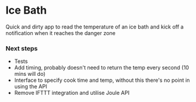 # Ice Bath

Quick and dirty app to read the temperature of an ice bath and kick off a notification when it reaches the danger zone

### Next steps
* Tests
* Add timing, probably doesn't need to return the temp every second (10 mins will do)
* Interface to specify cook time and temp, without this there's no point in using the API
* Remove IFTTT integration and utilise Joule API
